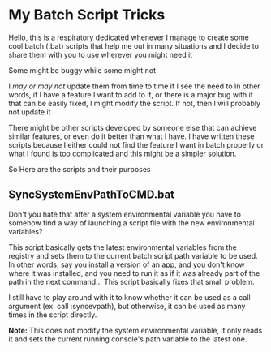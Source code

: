 # My Batch Script Tricks

Hello, this is a respiratory dedicated whenever I manage to create some cool batch (.bat) scripts that help me out in many situations and I decide to share them with you to use wherever you might need it

Some might be buggy while some might not

I *may or may not* update them from time to time if I see the need to
In other words, if I have a feature I want to add to it, or there is a major bug with it that can be easily fixed, I might modify the script. If not, then I will probably not update it

There might be other scripts developed by someone else that can achieve similar features, or even do it better than what I have.
I have written these scripts because I either could not find the feature I want in batch properly or what I found is too complicated and this might be a simpler solution.

So Here are the scripts and their purposes



## SyncSystemEnvPathToCMD.bat

Don't you hate that after a system environmental variable you have to somehow find a way of launching a script file with the new environmental variables?

This script basically gets the latest environmental variables from the registry and sets them to the current batch script path variable to be used.
In other words, say you install a version of an app, and you don't know where it was installed, and you need to run it as if it was already part of the path in the next command...
This script basically fixes that small problem.

I still have to play around with it to know whether it can be used  as a call argument (ex: call :syncevpath), but otherwise, it can be used as many times in the script directly.

**Note:** This does not modify the system environmental variable, it only reads it and sets the current running console's path variable to the latest one.
